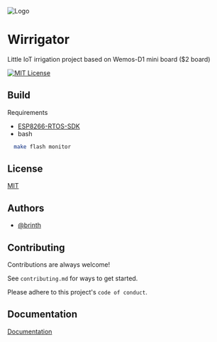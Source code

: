 
![Logo](wirrigator-logos.png)


# Wirrigator

Little IoT irrigation project based on Wemos-D1 mini board ($2 board)

[![MIT License](https://img.shields.io/badge/License-MIT-green.svg)](https://choosealicense.com/licenses/mit/)


## Build

Requirements 
- [ESP8266-RTOS-SDK](https://docs.espressif.com/projects/esp8266-rtos-sdk/en/latest/get-started/index.html)
- bash
```bash
  make flash monitor
```
    
## License

[MIT](https://choosealicense.com/licenses/mit/)


## Authors

- [@brinth](https://www.github.com/brinth)


## Contributing

Contributions are always welcome!

See `contributing.md` for ways to get started.

Please adhere to this project's `code of conduct`.


## Documentation

[Documentation](https://linktodocumentation)

